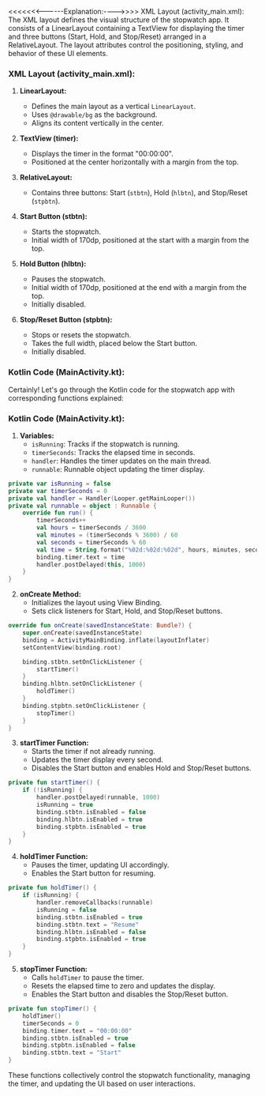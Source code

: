 <<<<<<<------Explanation:---->>>>
XML Layout (activity_main.xml):
The XML layout defines the visual structure of the stopwatch app. It consists of a LinearLayout containing a TextView for displaying the timer and three buttons (Start, Hold, and Stop/Reset) arranged in a RelativeLayout. The layout attributes control the positioning, styling, and behavior of these UI elements.
### XML Layout (activity_main.xml):

1. **LinearLayout:**
   - Defines the main layout as a vertical `LinearLayout`.
   - Uses `@drawable/bg` as the background.
   - Aligns its content vertically in the center.

2. **TextView (timer):**
   - Displays the timer in the format "00:00:00".
   - Positioned at the center horizontally with a margin from the top.

3. **RelativeLayout:**
   - Contains three buttons: Start (`stbtn`), Hold (`hlbtn`), and Stop/Reset (`stpbtn`).

4. **Start Button (stbtn):**
   - Starts the stopwatch.
   - Initial width of 170dp, positioned at the start with a margin from the top.

5. **Hold Button (hlbtn):**
   - Pauses the stopwatch.
   - Initial width of 170dp, positioned at the end with a margin from the top.
   - Initially disabled.

6. **Stop/Reset Button (stpbtn):**
   - Stops or resets the stopwatch.
   - Takes the full width, placed below the Start button.
   - Initially disabled.

### Kotlin Code (MainActivity.kt):
Certainly! Let's go through the Kotlin code for the stopwatch app with corresponding functions explained:

### Kotlin Code (MainActivity.kt):
1. **Variables:**
   - `isRunning`: Tracks if the stopwatch is running.
   - `timerSeconds`: Tracks the elapsed time in seconds.
   - `handler`: Handles the timer updates on the main thread.
   - `runnable`: Runnable object updating the timer display.

```kotlin
private var isRunning = false
private var timerSeconds = 0
private val handler = Handler(Looper.getMainLooper())
private val runnable = object : Runnable {
    override fun run() {
        timerSeconds++
        val hours = timerSeconds / 3600
        val minutes = (timerSeconds % 3600) / 60
        val seconds = timerSeconds % 60
        val time = String.format("%02d:%02d:%02d", hours, minutes, seconds)
        binding.timer.text = time
        handler.postDelayed(this, 1000)
    }
}
```

2. **onCreate Method:**
   - Initializes the layout using View Binding.
   - Sets click listeners for Start, Hold, and Stop/Reset buttons.

```kotlin
override fun onCreate(savedInstanceState: Bundle?) {
    super.onCreate(savedInstanceState)
    binding = ActivityMainBinding.inflate(layoutInflater)
    setContentView(binding.root)

    binding.stbtn.setOnClickListener {
        startTimer()
    }
    binding.hlbtn.setOnClickListener {
        holdTimer()
    }
    binding.stpbtn.setOnClickListener {
        stopTimer()
    }
}
```

3. **startTimer Function:**
   - Starts the timer if not already running.
   - Updates the timer display every second.
   - Disables the Start button and enables Hold and Stop/Reset buttons.

```kotlin
private fun startTimer() {
    if (!isRunning) {
        handler.postDelayed(runnable, 1000)
        isRunning = true
        binding.stbtn.isEnabled = false
        binding.hlbtn.isEnabled = true
        binding.stpbtn.isEnabled = true
    }
}
```

4. **holdTimer Function:**
   - Pauses the timer, updating UI accordingly.
   - Enables the Start button for resuming.

```kotlin
private fun holdTimer() {
    if (isRunning) {
        handler.removeCallbacks(runnable)
        isRunning = false
        binding.stbtn.isEnabled = true
        binding.stbtn.text = "Resume"
        binding.hlbtn.isEnabled = false
        binding.stpbtn.isEnabled = true
    }
}
```

5. **stopTimer Function:**
   - Calls `holdTimer` to pause the timer.
   - Resets the elapsed time to zero and updates the display.
   - Enables the Start button and disables the Stop/Reset button.

```kotlin
private fun stopTimer() {
    holdTimer()
    timerSeconds = 0
    binding.timer.text = "00:00:00"
    binding.stbtn.isEnabled = true
    binding.stpbtn.isEnabled = false
    binding.stbtn.text = "Start"
}
```

These functions collectively control the stopwatch functionality, managing the timer, and updating the UI based on user interactions.
